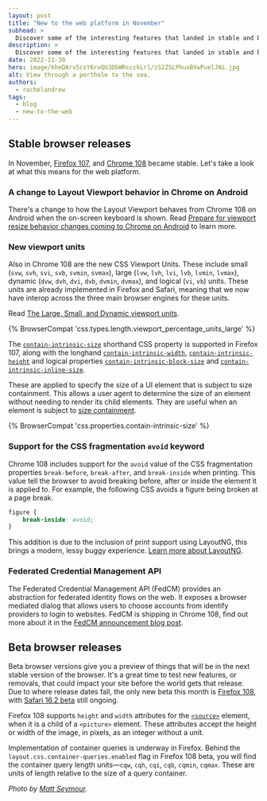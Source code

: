 ```yaml
---
layout: post
title: "New to the web platform in November"
subhead: >
  Discover some of the interesting features that landed in stable and beta web browsers during November 2022.
description: >
  Discover some of the interesting features that landed in stable and beta web browsers during November 2022.
date: 2022-11-30
hero: image/kheDArv5csY6rvQUJDbWRscckLr1/zS2ZSLPhuxBXwPuelJNi.jpg
alt: View through a porthole to the sea.
authors:
  - rachelandrew
tags:
  - blog
  - new-to-the-web
---
```


## Stable browser releases

In November, [Firefox 107](https://developer.mozilla.org/docs/Mozilla/Firefox/Releases/107), and [Chrome 108](https://developer.chrome.com/blog/new-in-chrome-108/) became stable. Let's take a look at what this means for the web platform.

### A change to Layout Viewport behavior in Chrome on Android

There's a change to how the Layout Viewport behaves from Chrome 108 on Android when the on-screen keyboard is shown. Read [Prepare for viewport resize behavior changes coming to Chrome on Android](https://developer.chrome.com/blog/viewport-resize-behavior/) to learn more.

### New viewport units

Also in Chrome 108 are the new CSS Viewport Units. These include small (`svw`, `svh`, `svi`, `svb`, `svmin`, `svmax`), large (`lvw`, `lvh`, `lvi`, `lvb`, `lvmin`, `lvmax`), dynamic (`dvw`, `dvh`, `dvi`, `dvb`, `dvmin`, `dvmax`), and logical (`vi`, `vb`) units. These units are already implemented in Firefox and Safari, meaning that we now have interop across the three main browser engines for these units.

Read [The Large, Small, and Dynamic viewport units](/viewport-units/).

{% BrowserCompat 'css.types.length.viewport_percentage_units_large' %}

The [`contain-intrinsic-size`](https://developer.mozilla.org/docs/Web/CSS/contain-intrinsic-size) shorthand CSS property is supported in Firefox 107, along with the longhand [`contain-intrinsic-width`](https://developer.mozilla.org/docs/Web/CSS/contain-intrinsic-width), [`contain-intrinsic-height`](https://developer.mozilla.org/docs/Web/CSS/contain-intrinsic-height) and logical properties [`contain-intrinsic-block-size`](https://developer.mozilla.org/docs/Web/CSS/contain-intrinsic-block-size) and [`contain-intrinsic-inline-size`](https://developer.mozilla.org/docs/Web/CSS/contain-intrinsic-inline-size). 

These are applied to specify the size of a UI element that is subject to size containment. This allows a user agent to determine the size of an element without needing to render its child elements. They are useful when an element is subject to [size containment](https://developer.mozilla.org/docs/Web/CSS/CSS_Containment#size_containment).

{% BrowserCompat 'css.properties.contain-intrinsic-size' %}

### Support for the CSS fragmentation `avoid` keyword

Chrome 108 includes support for the `avoid` value of the CSS fragmentation properties `break-before`, `break-after`, and `break-inside` when printing. This value tell the browser to avoid breaking before, after or inside the element it is applied to. For example, the following CSS avoids a figure being broken at a page break.

```css
figure {
    break-inside: avoid;
}
```

This addition is due to the inclusion of print support using LayoutNG, this brings a modern, lessy buggy experience. [Learn more about LayoutNG](https://developer.chrome.com/articles/layoutng/).

### Federated Credential Management API

The Federated Credential Management API (FedCM) provides an abstraction for federated identity flows on the web. It exposes a browser mediated dialog that allows users to choose accounts from identify providers to login to websites. FedCM is shipping in Chrome 108, find out more about it in the [FedCM announcement blog post](https://developer.chrome.com/blog/fedcm-shipping/).


## Beta browser releases

Beta browser versions give you a preview of things that will be in the next stable version of the browser. It's a great time to test new features, or removals, that could impact your site before the world gets that release. Due to where release dates fall, the only new beta this month is [Firefox 108](https://developer.mozilla.org/docs/Mozilla/Firefox/Releases/108), with [Safari 16.2 beta](https://developer.apple.com/documentation/safari-release-notes/safari-16_2-release-notes) still ongoing.

Firefox 108 supports `height` and `width` attributes for the [`<source>`](https://developer.mozilla.org/docs/Web/HTML/Element/source) element, when it is a child of a `<picture>` element. These attributes accept the height or width of the image, in pixels, as an integer without a unit.

Implementation of container queries is underway in Firefox. Behind the `layout.css.container-queries.enabled` flag in Firefox 108 beta, you will find the container query length units—`cqw`, `cqh`, `cqi`, `cqb`, `cqmin`, `cqmax`. These are units of length relative to the size of a query container.
  
_Photo by [Matt Seymour](https://unsplash.com/@mattseymour?utm_source=unsplash&utm_medium=referral&utm_content=creditCopyText)._
